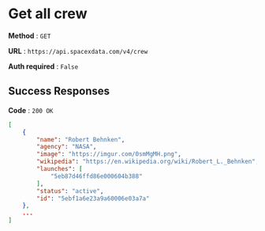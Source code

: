 # Get all crew

**Method** : `GET`

**URL** : `https://api.spacexdata.com/v4/crew`

**Auth required** : `False`

## Success Responses

**Code** : `200 OK`

```json
[
    {
        "name": "Robert Behnken",
        "agency": "NASA",
        "image": "https://imgur.com/0smMgMH.png",
        "wikipedia": "https://en.wikipedia.org/wiki/Robert_L._Behnken",
        "launches": [
            "5eb87d46ffd86e000604b388"
        ],
        "status": "active",
        "id": "5ebf1a6e23a9a60006e03a7a"
    },
    ...
]
```
